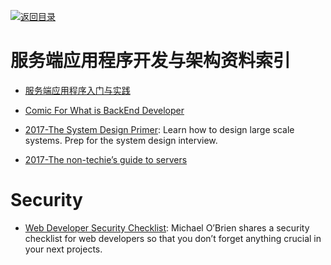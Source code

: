 [![返回目录](https://parg.co/UGo)](https://parg.co/b4z) 
 
 


 


 


 



# 服务端应用程序开发与架构资料索引



- [服务端应用程序入门与实践](https://github.com/wxyyxc1992/ServerSideApplication-Introduction-And-Practices)



- [Comic For What is BackEnd Developer](https://consolia-comic.com/comics/back-end)
 

- [2017-The System Design Primer](https://github.com/donnemartin/system-design-primer): Learn how to design large scale systems. Prep for the system design interview.

- [2017-The non-techie’s guide to servers](https://parg.co/bDN)


# Security

- [Web Developer Security Checklist](https://simplesecurity.sensedeep.com/web-developer-security-checklist-f2e4f43c9c56): Michael O’Brien shares a security checklist for web developers so that you don’t forget anything crucial in your next projects.